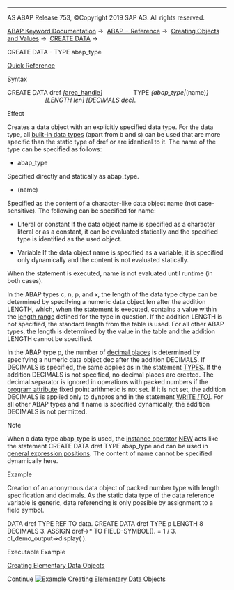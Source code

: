   

* * *

AS ABAP Release 753, ©Copyright 2019 SAP AG. All rights reserved.

[ABAP Keyword Documentation](https://help.sap.com/doc/abapdocu_753_index_htm/7.53/en-US/abenabap.htm) →  [ABAP − Reference](https://help.sap.com/doc/abapdocu_753_index_htm/7.53/en-US/abenabap_reference.htm) →  [Creating Objects and Values](https://help.sap.com/doc/abapdocu_753_index_htm/7.53/en-US/abencreate_objects.htm) →  [CREATE DATA](https://help.sap.com/doc/abapdocu_753_index_htm/7.53/en-US/abapcreate_data.htm) → 

CREATE DATA - TYPE abap\_type

[Quick Reference](https://help.sap.com/doc/abapdocu_753_index_htm/7.53/en-US/abapcreate_data_shortref.htm)

Syntax

CREATE DATA dref *\[*[area\_handle](https://help.sap.com/doc/abapdocu_753_index_htm/7.53/en-US/abapcreate_data_area_handle.htm)*\]*
                 TYPE *{*abap\_type*|*(name)*}*
                      *\[*LENGTH len*\]* *\[*DECIMALS dec*\]*.

Effect

Creates a data object with an explicitly specified data type. For the data type, all [built-in data types](https://help.sap.com/doc/abapdocu_753_index_htm/7.53/en-US/abenpredefined_data_type_glosry.htm "Glossary Entry") (apart from b and s) can be used that are more specific than the static type of dref or are identical to it. The name of the type can be specified as follows:

-   abap\_type
    

Specified directly and statically as abap\_type.

-   (name)
    

Specified as the content of a character-like data object name (not case-sensitive). The following can be specified for name:

-   Literal or constant
    If the data object name is specified as a character literal or as a constant, it can be evaluated statically and the specified type is identified as the used object.

-   Variable
    If the data object name is specified as a variable, it is specified only dynamically and the content is not evaluated statically.

When the statement is executed, name is not evaluated until runtime (in both cases).

In the ABAP types c, n, p, and x, the length of the data type dtype can be determined by specifying a numeric data object len after the addition LENGTH, which, when the statement is executed, contains a value within the [length range](https://help.sap.com/doc/abapdocu_753_index_htm/7.53/en-US/abenbuilt_in_types_complete.htm) defined for the type in question. If the addition LENGTH is not specified, the standard length from the table is used. For all other ABAP types, the length is determined by the value in the table and the addition LENGTH cannot be specified.

In the ABAP type p, the number of [decimal places](https://help.sap.com/doc/abapdocu_753_index_htm/7.53/en-US/abenfractional_portion_glosry.htm "Glossary Entry") is determined by specifying a numeric data object dec after the addition DECIMALS. If DECIMALS is specified, the same applies as in the statement [TYPES](https://help.sap.com/doc/abapdocu_753_index_htm/7.53/en-US/abaptypes_simple.htm). If the addition DECIMALS is not specified, no decimal places are created. The decimal separator is ignored in operations with packed numbers if the [program attribute](https://help.sap.com/doc/abapdocu_753_index_htm/7.53/en-US/abenprogram_attribute_glosry.htm "Glossary Entry") fixed point arithmetic is not set. If it is not set, the addition DECIMALS is applied only to dynpros and in the statement [WRITE *\[*TO*\]*](https://help.sap.com/doc/abapdocu_753_index_htm/7.53/en-US/abapwrite_to.htm). For all other ABAP types and if name is specified dynamically, the addition DECIMALS is not permitted.

Note

When a data type abap\_type is used, the [instance operator](https://help.sap.com/doc/abapdocu_753_index_htm/7.53/en-US/abeninstance_operator_glosry.htm "Glossary Entry") [NEW](https://help.sap.com/doc/abapdocu_753_index_htm/7.53/en-US/abenconstructor_expression_new.htm) acts like the statement CREATE DATA dref TYPE abap\_type and can be used in [general expression positions](https://help.sap.com/doc/abapdocu_753_index_htm/7.53/en-US/abengeneral_expr_position_glosry.htm "Glossary Entry"). The content of name cannot be specified dynamically here.

Example

Creation of an anonymous data object of packed number type with length specification and decimals. As the static data type of the data reference variable is generic, data referencing is only possible by assignment to a field symbol.

DATA dref TYPE REF TO data.
CREATE DATA dref TYPE p LENGTH 8 DECIMALS 3.
ASSIGN dref->\* TO FIELD-SYMBOL(<fs>).
<fs> = 1 / 3.
cl\_demo\_output=>display( <fs> ).

Executable Example

[Creating Elementary Data Objects](https://help.sap.com/doc/abapdocu_753_index_htm/7.53/en-US/abencreate_simple_data_abexa.htm)

Continue
![Example](exa.gif "Example") [Creating Elementary Data Objects](https://help.sap.com/doc/abapdocu_753_index_htm/7.53/en-US/abencreate_simple_data_abexa.htm)